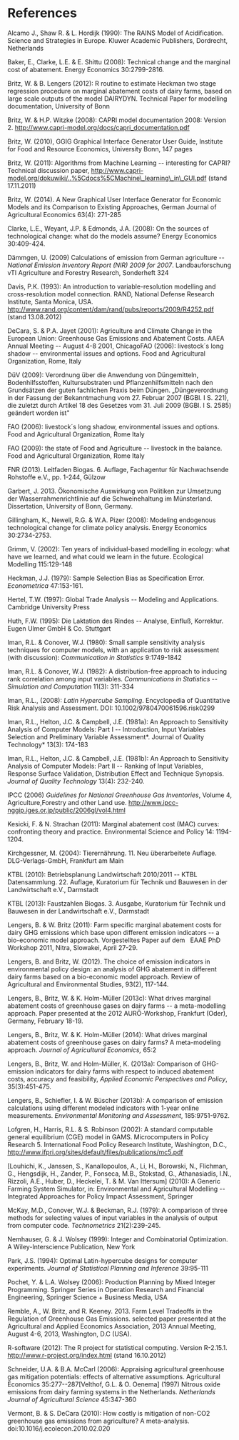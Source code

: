 # References

Alcamo J., Shaw R. & L. Hordijk (1990): The RAINS Model of
Acidification. Science and Strategies in Europe. Kluwer Academic
Publishers, Dordrecht, Netherlands

Baker, E., Clarke, L.E. & E. Shittu (2008): Technical
change and the marginal cost of abatement. Energy Economics
30:2799-2816.

Britz, W. & B. Lengers (2012): R routine to estimate Heckman two stage
regression procedure on marginal abatement costs of dairy farms, based
on large scale outputs of the model DAIRYDYN. Technical Paper for
modelling documentation, University of Bonn

Britz, W. & H.P. Witzke (2008): CAPRI model documentation
2008: Version 2.
<http://www.capri-model.org/docs/capri_documentation.pdf>

Britz, W. (2010), GGIG Graphical Interface Generator User Guide,
Institute for Food and Resource Economics, University Bonn, 147 pages

Britz, W. (2011): Algorithms from Machine Learning --
interesting for CAPRI? Technical discussion paper,
http://www.capri-model.org/dokuwiki/..%5Cdocs%5CMachine\_learning\_in\_GUI.pdf
(stand 17.11.2011)

Britz, W. (2014). A New Graphical User Interface Generator
for Economic Models and its Comparison to Existing Approaches, German
Journal of Agricultural Economics 63(4): 271-285

Clarke, L.E., Weyant, J.P. & Edmonds, J.A. (2008): On the
sources of technological change: what do the models assume? Energy
Economics 30:409-424.

Dämmgen, U. (2009) Calculations of emission from German
agriculture -- *National Emission Inventory Report (NIR) 2009 for 2007*.
Landbauforschung vTI Agriculture and Forestry Research, Sonderheft 324

Davis, P.K. (1993): An introduction to variable-resolution
modelling and cross-resolution model connection. RAND, National Defense
Research Institute, Santa Monica, USA.
<http://www.rand.org/content/dam/rand/pubs/reports/2009/R4252.pdf>
(stand 13.08.2012)

DeCara, S. & P.A. Jayet (2001): Agriculture and Climate
Change in the European Union: Greenhouse Gas Emissions and Abatement
Costs. AAEA Annual Meeting -- August 4-8 2001, ChicagoFAO (2006):
livestock´s long shadow -- environmental issues and options. Food and
Agricultural Organization, Rome, Italy

DüV (2009): Verordnung über die Anwendung von Düngemitteln,
Bodenhilfsstoffen, Kultursubstraten und Pflanzenhilfsmitteln nach den
Grundsätzen der guten fachlichen Praxis beim Düngen. „Düngeverordnung in
der Fassung der Bekanntmachung vom 27. Februar 2007 (BGBl. I S. 221),
die zuletzt durch Artikel 18 des Gesetzes vom 31. Juli 2009 (BGBl. I S.
2585) geändert worden ist\"

FAO (2006): livestock´s long shadow, environmental issues and options.
Food and Agricultural Organization, Rome Italy

FAO (2009): the state of Food and Agriculture -- livestock in the
balance. Food and Agricultural Organization, Rome Italy

FNR (2013). Leitfaden Biogas. 6. Auflage, Fachagentur für Nachwachsende
Rohstoffe e.V., pp. 1-244, Gülzow

Garbert, J. 2013. Ökonomische Auswirkung von Politiken zur
Umsetzung der Wasserrahmenrichtlinie auf die Schweinehaltung im
Münsterland. Dissertation, University of Bonn, Germany.

Gillingham, K., Newell, R.G. & W.A. Pizer (2008): Modeling
endogenous technological change for climate policy analysis. Energy
Economics 30:2734-2753.

Grimm, V. (2002): Ten years of individual-based modelling
in ecology: what have we learned, and what could we learn in the future.
Ecological Modelling 115:129-148

Heckman, J.J. (1979): Sample Selection Bias as
Specification Error. *Econometrica* 47:153-161.

Hertel, T.W. (1997): Global Trade Analysis -- Modeling and
Applications. Cambridge University Press

Huth, F.W. (1995): Die Laktation des Rindes -- Analyse,
Einfluß, Korrektur. Eugen Ulmer GmbH & Co. Stuttgart

Iman, R.L. & Conover, W.J. (1980): Small sample
sensitivity analysis techniques for computer models, with an application
to risk assessment (with discussion): *Communication in Statistics*
9:1749-1842

Iman, R.L. & Conover, W.J. (1982): A distribution-free
approach to inducing rank correlation among input variables.
*Communications in Statistics -- Simulation and Computation* 11(3):
311-334

Iman, R.L., (2008): *Latin Hypercube Sampling*.
Encyclopedia of Quantitative Risk Analysis and Assessment.
DOI: 10.1002/9780470061596.risk0299

Iman, R.L., Helton, J.C. & Campbell, J.E. (1981a): An
Approach to Sensitivity Analysis of Computer Models: Part I --
Introduction, Input Variables Selection and Preliminary Variable
Assessment*. Journal of Quality Technology* 13(3): 174-183

Iman, R.L., Helton, J.C. & Campbell, J.E. (1981b): An
Approach to Sensitivity Analysis of Computer Models: Part II -- Ranking
of Input Variables, Response Surface Validation, Distribution Effect and
Technique Synopsis. *Journal of Quality Technology* 13(4): 232-240.

IPCC (2006) *Guidelines for National Greenhouse Gas Inventories*, Volume
4, Agriculture,Forestry and other Land use.
<http://www.ipcc-nggip.iges.or.jp/public/2006gl/vol4.html>

Kesicki, F. & N. Strachan (2011): Marginal abatement cost
(MAC) curves: confronting theory and practice. Environmental Science and
Policy 14: 1194-1204.

Kirchgessner, M. (2004): Tierernährung. 11. Neu
überarbeitete Auflage. DLG-Verlags-GmbH, Frankfurt am Main

KTBL (2010): Betriebsplanung Landwirtschaft 2010/2011 -- KTBL
Datensammlung. 22. Auflage, Kuratorium für Technik und Bauwesen in der
Landwirtschaft e.V., Darmstadt

KTBL (2013): Faustzahlen Biogas. 3. Ausgabe, Kuratorium für Technik und
Bauwesen in der Landwirtschaft e.V., Darmstadt

Lengers, B. & W. Britz (2011): Farm specific
marginal abatement costs for dairy GHG emissions which base upon
different emission indicators -- a bio-economic model approach.
Vorgestelltes Paper auf dem   EAAE PhD Workshop 2011, Nitra, Slowakei,
April 27-29.

Lengers, B. and Britz, W. (2012). The choice of emission
indicators in environmental policy design: an analysis of GHG abatement
in different dairy farms based on a bio-economic model approach. Review
of Agricultural and Environmental Studies, 93(2), 117-144.

Lengers, B., Britz, W. & K. Holm-Müller (2013c): What
drives marginal abatement costs of greenhouse gases on dairy farms -- a
meta-modelling approach. Paper presented at the 2012 AURÖ-Workshop,
Frankfurt (Oder), Germany, February 18-19.

Lengers, B., Britz, W. & K. Holm-Müller (2014): What
drives marginal abatement costs of greenhouse gases on dairy farms? A
meta-modeling approach. *Journal of Agricultural Economics,* 65:2

Lengers, B., Britz, W. and Holm-Müller, K. (2013a):
Comparison of GHG-emission indicators for dairy farms with respect to
induced abatement costs, accuracy and feasibility, *Applied Economic
Perspectives and Policy*, 35(3):451-475.

Lengers, B., Schiefler, I. & W. Büscher (2013b): A
comparison of emission calculations using different modeled indicators
with 1-year online measurements. *Environmental Monitoring and
Assessment*, 185:9751-9762.

Lofgren, H., Harris, R.L. & S. Robinson (2002): A standard
computable general equilibrium (CGE) model in GAMS. Microcomputers in
Policy Research 5. International Food Policy Research Institute,
Washington, D.C.,
http://www.ifpri.org/sites/default/files/publications/mc5.pdf

[Louhichi, K., Janssen, S., Kanallopoulos, A., Li, H., Borowski, N.,
Flichman, G., Hengsdijk, H., Zander, P., Fonseca, M.B., Stokstad, G.,
Athanasiadis, I.N., Rizzoli, A.E., Huber, D., Heckelei, T. & M. Van
Ittersum] (2010): A Generic Farming System Simulator, in:
Environmental and Agricultural Modelling -- Integrated Approaches for
Policy Impact Assessment, Springer

McKay, M.D., Conover, W.J. & Beckman, R.J. (1979): A
comparison of three methods for selecting values of input variables in
the analysis of output from computer code. *Technometrics*
21(2):239-245.

Nemhauser, G. & J. Wolsey (1999): Integer and
Combinatorial Optimization. A Wiley-Interscience Publication, New York

Park, J.S. (1994): Optimal Latin-hypercube designs for
computer experiments. *Journal of Statistical Planning and Inference*
39:95-111

Pochet, Y. & L.A. Wolsey (2006): Production Planning by
Mixed Integer Programming. Springer Series in Operation Research and
Financial Engineering, Springer Science + Business Media, USA

Remble, A., W. Britz, and R. Keeney. 2013. Farm Level
Tradeoffs in the Regulation of Greenhouse Gas Emissions. selected paper
presented at the Agricultural and Applied Economics Association, 2013
Annual Meeting, August 4-6, 2013, Washington, D.C (USA).

R-software (2012): The R project for statistical computing. Version
R-2.15.1. <http://www.r-project.org/index.html> (stand 16.10.2012)

Schneider, U.A. & B.A. McCarl (2006): Appraising
agricultural greenhouse gas mitigation potentials: effects of
alternative assumptions. Agricultural Economics 35:277--287[Velthof,
G.L. & O. Oenema] (1997) Nitrous oxide emissions from dairy
farming systems in the Netherlands. *Netherlands Journal of Agricultural
Science* 45:347-360

Vermont, B. & S. DeCara (2010): How costly is mitigation
of non-CO2 greenhouse gas emissions from agriculture? A meta-analysis.
doi:10.1016/j.ecolecon.2010.02.020
